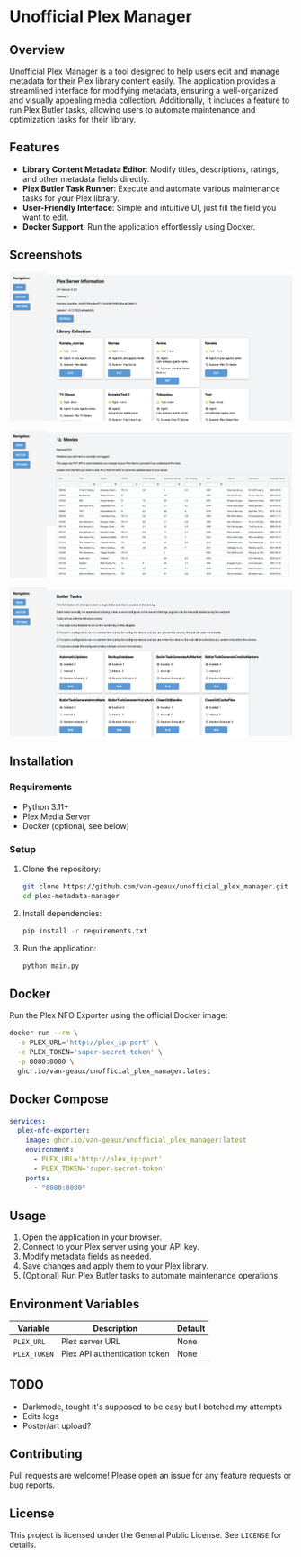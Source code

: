 # Unofficial Plex Manager

## Overview
Unofficial Plex Manager is a tool designed to help users edit and manage metadata for their Plex library content easily. The application provides a streamlined interface for modifying metadata, ensuring a well-organized and visually appealing media collection. Additionally, it includes a feature to run Plex Butler tasks, allowing users to automate maintenance and optimization tasks for their library.

## Features
- **Library Content Metadata Editor**: Modify titles, descriptions, ratings, and other metadata fields directly.
- **Plex Butler Task Runner**: Execute and automate various maintenance tasks for your Plex library.
- **User-Friendly Interface**: Simple and intuitive UI, just fill the field you want to edit.
- **Docker Support**: Run the application effortlessly using Docker.

## Screenshots
![alt text](screenshots/image.png)

![alt text](screenshots/image-1.png)

![alt text](screenshots/image-2.png)

## Installation
### Requirements
- Python 3.11+
- Plex Media Server
- Docker (optional, see below)

### Setup
1. Clone the repository:
   ```bash
   git clone https://github.com/van-geaux/unofficial_plex_manager.git
   cd plex-metadata-manager
   ```
2. Install dependencies:
   ```bash
   pip install -r requirements.txt
   ```
3. Run the application:
   ```bash
   python main.py
   ```

## Docker
Run the Plex NFO Exporter using the official Docker image:
```bash
docker run --rm \
  -e PLEX_URL='http://plex_ip:port' \
  -e PLEX_TOKEN='super-secret-token' \
  -p 8080:8080 \
  ghcr.io/van-geaux/unofficial_plex_manager:latest
```

## Docker Compose
```yaml
services:
  plex-nfo-exporter:
    image: ghcr.io/van-geaux/unofficial_plex_manager:latest
    environment:
      - PLEX_URL='http://plex_ip:port'
      - PLEX_TOKEN='super-secret-token'
    ports:
      - "8080:8080"
```

## Usage
1. Open the application in your browser.
2. Connect to your Plex server using your API key.
3. Modify metadata fields as needed.
4. Save changes and apply them to your Plex library.
5. (Optional) Run Plex Butler tasks to automate maintenance operations.

## Environment Variables
| Variable    | Description              | Default |
|------------|--------------------------|---------|
| `PLEX_URL` | Plex server URL          | None    |
| `PLEX_TOKEN` | Plex API authentication token | None    |

## TODO
- Darkmode, tought it's supposed to be easy but I botched my attempts
- Edits logs
- Poster/art upload?

## Contributing
Pull requests are welcome! Please open an issue for any feature requests or bug reports.

## License
This project is licensed under the General Public License. See `LICENSE` for details.